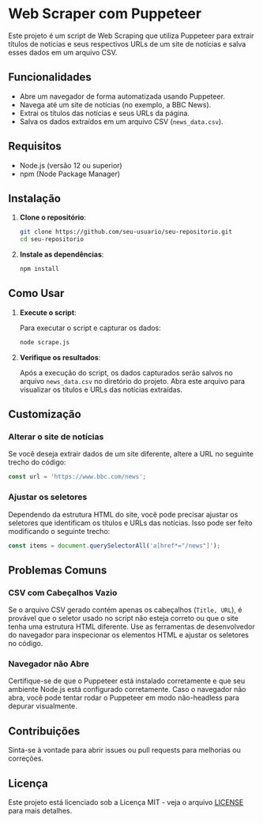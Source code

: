 
# Web Scraper com Puppeteer

Este projeto é um script de Web Scraping que utiliza Puppeteer para extrair títulos de notícias e seus respectivos URLs de um site de notícias e salva esses dados em um arquivo CSV.

## Funcionalidades

- Abre um navegador de forma automatizada usando Puppeteer.
- Navega até um site de notícias (no exemplo, a BBC News).
- Extrai os títulos das notícias e seus URLs da página.
- Salva os dados extraídos em um arquivo CSV (`news_data.csv`).

## Requisitos

- Node.js (versão 12 ou superior)
- npm (Node Package Manager)

## Instalação

1. **Clone o repositório**:

   ```bash
   git clone https://github.com/seu-usuario/seu-repositorio.git
   cd seu-repositorio
   ```

2. **Instale as dependências**:

   ```bash
   npm install
   ```

## Como Usar

1. **Execute o script**:

   Para executar o script e capturar os dados:

   ```bash
   node scrape.js
   ```

2. **Verifique os resultados**:

   Após a execução do script, os dados capturados serão salvos no arquivo `news_data.csv` no diretório do projeto. Abra este arquivo para visualizar os títulos e URLs das notícias extraídas.

## Customização

### Alterar o site de notícias

Se você deseja extrair dados de um site diferente, altere a URL no seguinte trecho do código:

```javascript
const url = 'https://www.bbc.com/news';
```

### Ajustar os seletores

Dependendo da estrutura HTML do site, você pode precisar ajustar os seletores que identificam os títulos e URLs das notícias. Isso pode ser feito modificando o seguinte trecho:

```javascript
const items = document.querySelectorAll('a[href*="/news"]');
```

## Problemas Comuns

### CSV com Cabeçalhos Vazio

Se o arquivo CSV gerado contém apenas os cabeçalhos (`Title, URL`), é provável que o seletor usado no script não esteja correto ou que o site tenha uma estrutura HTML diferente. Use as ferramentas de desenvolvedor do navegador para inspecionar os elementos HTML e ajustar os seletores no código.

### Navegador não Abre

Certifique-se de que o Puppeteer está instalado corretamente e que seu ambiente Node.js está configurado corretamente. Caso o navegador não abra, você pode tentar rodar o Puppeteer em modo não-headless para depurar visualmente.

## Contribuições

Sinta-se à vontade para abrir issues ou pull requests para melhorias ou correções.

## Licença

Este projeto está licenciado sob a Licença MIT - veja o arquivo [LICENSE](LICENSE) para mais detalhes.
